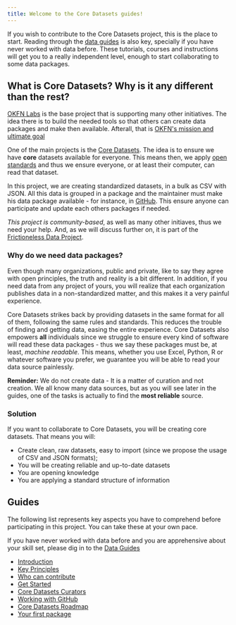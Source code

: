 ```yaml
---
title: Welcome to the Core Datasets guides!
---
```


If you wish to contribute to the Core Datasets project, this is the place to start. Reading through the [data guides](data-guides/) is also key, specially if you have never worked with data before. These tutorials, courses and instructions will get you to a really independent level, enough to start collaborating to some data packages.

## What is Core Datasets? Why is it any different than the rest?

[OKFN Labs](http://okfnlabs.org/) is the base project that is supporting many other initiatives. The idea there is to build the needed tools so that others can create data packages and make then available. Afterall, that is [OKFN's mission and ultimate goal](https://okfn.org/about/)


One of the main projects is the [Core Datasets](http://data.okfn.org/roadmap/core-datasets). The idea is to ensure we have **core** datasets available for everyone. This means then, we apply [open standards](http://opendefinition.org/) and thus we ensure everyone, or at least their computer, can read that dataset.

In this project, we are creating standardized datasets, in a bulk as CSV with JSON. All this data is grouped in a package and the maintainer must make his data package available - for instance, in [GitHub](https://github.com). This ensure anyone can participate and update each others packages if needed.

*This project is community-based*, as well as many other initiaves, thus we need your help. And, as we will discuss further on, it is part of the [Frictioneless Data Project](http://data.okfn.org/). 


### Why do we need data packages?

Even though many organizations, public and private, like to say they agree with open principles, the truth and reality is a bit different. In addition, if you need data from any project of yours, you will realize that each organization publishes data in a non-standardized matter, and this makes it a very painful experience. 

Core Datasets strikes back by providing datasets in the same format for all of them, following the same rules and standards. This reduces the trouble of finding and getting data, easing the entire experience. Core Datasets also empowers **all** individuals since we struggle to ensure every kind of software will read these data packages - thus we say these packages must be, at least, *machine readable*. This means, whether you use Excel, Python, R or whatever software you prefer, we guarantee you will be able to read your data source painlessly. 

**Reminder:** We do not create data - It is a matter of curation and not creation. We all know many data sources, but as you will see later in the guides, one of the tasks is actually to find the **most reliable** source.

### Solution

If you want to collaborate to Core Datasets, you will be creating core datasets. That means you will:

* Create clean, raw datasets, easy to import (since we propose the usage of CSV and JSON formats);
* You will be creating reliable and up-to-date datasets
* You are opening knowledge
* You are applying a standard structure of information

Guides
------

The following list represents key aspects you have to comprehend before participating in this project. You can take these at your own pace.

If you have never worked with data before and you are apprehensive about your skill set, please dig in to the [Data Guides](data-guides/)

* [Introduction](intro)
* [Key Principles](key-principles)
* [Who can contribute](who-can-contribute)
* [Get Started](getting-started)
* [Core Datasets Curators](core-data-curators)
* [Working with GitHub](working-with-git)
* [Core Datasets Roadmap](core-datasets-roadmap)
* [Your first package](first-package)
